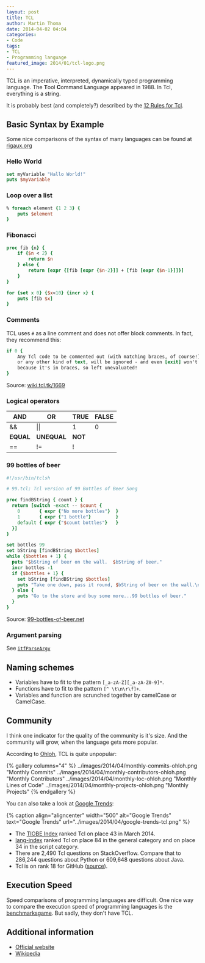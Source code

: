 ```yaml
---
layout: post
title: TCL
author: Martin Thoma
date: 2014-04-02 04:04
categories:
- Code
tags:
- TCL
- Programming language
featured_image: 2014/01/tcl-logo.png
---
```


TCL is an imperative, interpreted, dynamically typed programming language. The
**T**ool **C**ommand **L**anguage appeared in 1988. In Tcl, everything is a string.

It is probably best (and completely?)
described by the [12 Rules for Tcl](../tcl-12-rules.html).

## Basic Syntax by Example

Some nice comparisons of the syntax of many languages can be found at [rigaux.org](http://rigaux.org/language-study/syntax-across-languages.html)

### Hello World

```tcl
set myVariable "Hallo World!"
puts $myVariable
```

### Loop over a list
```tcl
% foreach element {1 2 3} {
    puts $element
}
```

### Fibonacci

```tcl
proc fib {n} {
    if {$n < 2} {
        return $n
    } else {
        return [expr {[fib [expr {$n-2}]] + [fib [expr {$n-1}]]}]
    }
}

for {set x 0} {$x<10} {incr x} {
    puts [fib $x]
}
```

### Comments

TCL uses `#` as a line comment and does not offer block comments. In fact, they
recommend this:

```tcl
if 0 {
    Any Tcl code to be commented out (with matching braces, of course!)
    or any other kind of text, will be ignored - and even [exit] won't fire
    because it's in braces, so left unevaluated!
}
```

Source: [wiki.tcl.tk/1669](http://wiki.tcl.tk/1669)

### Logical operators


| AND   | OR           | TRUE | FALSE |
|-------|--------------|------|-------|
| &&    | &#124;&#124; |   1  |     0 |
| **EQUAL** | **UNEQUAL**      | **NOT**  |       |
|  ==   |    !=        |   !  |       |

### 99 bottles of beer

```tcl
#!/usr/bin/tclsh

# 99.tcl; Tcl version of 99 Bottles of Beer Song

proc findBString { count } {
  return [switch -exact -- $count {
    0       { expr {"No more bottles"}  }
    1       { expr {"1 bottle"}         }
    default { expr {"$count bottles"}   }
  }]
}

set bottles 99
set bString [findBString $bottles]
while {$bottles + 1} {
  puts "$bString of beer on the wall.  $bString of beer."
  incr bottles -1
  if {$bottles + 1} {
    set bString [findBString $bottles]
    puts "Take one down, pass it round, $bString of beer on the wall.\n"
  } else {
    puts "Go to the store and buy some more...99 bottles of beer."
  }
}
```

Source: [99-bottles-of-beer.net](http://99-bottles-of-beer.net/language-tcl-797.html)

### Argument parsing ###
See [`itfParseArgv`](http://www.cs.cmu.edu/~tanja/Lectures/JRTkDoc/OldDoc/interface/parseArgv.html)

## Naming schemes

* Variables have to fit to the pattern `[_a-zA-Z][_a-zA-Z0-9]*`.
* Functions have to fit to the pattern `[^ \t\n\r\f]+`.
* Variables and function are scrunched together by camelCase or CamelCase.

## Community

I think one indicator for the quality of the community is it's size. And the
community will grow, when the language gets more popular.

According to [Ohloh](http://www.ohloh.net/languages/compare), TCL is quite unpopular:

{% gallery columns="4" %}
    ../images/2014/04/monthly-commits-ohloh.png       "Monthly Commits"
    ../images/2014/04/monthly-contributors-ohloh.png  "Monthly Contributors"
    ../images/2014/04/monthly-loc-ohloh.png           "Monthly Lines of Code"
    ../images/2014/04/monthly-projects-ohloh.png      "Monthly Projects"
{% endgallery %}

You can also take a look at [Google Trends](http://www.google.com/trends/):

{% caption align="aligncenter" width="500" alt="Google Trends" text="Google Trends" url="../images/2014/04/google-trends-tcl.png" %}

* The [TIOBE Index](http://www.tiobe.com/index.php/content/paperinfo/tpci/index.html)
ranked Tcl on place 43 in March 2014.
* [lang-index](http://lang-index.sourceforge.net/) ranked Tcl on place 84 in the
  general category and on place 34 in the script category.
* There are 2,490 Tcl questions on StackOverflow. Compare that to 286,244 
  questions about Python or 609,648 questions about Java.
* Tcl is on rank 18 for GitHub ([source](http://adambard.com/blog/top-github-languages-for-2013-so-far/)).

## Execution Speed

Speed comparisons of programming languages are difficult. One nice way to 
compare the execution speed of programming languages is the [benchmarksgame](http://benchmarksgame.alioth.debian.org/). But sadly, they don't have TCL.

## Additional information

* [Official website](http://www.tcl.tk/)
* [Wikipedia](https://en.wikipedia.org/wiki/Tcl)